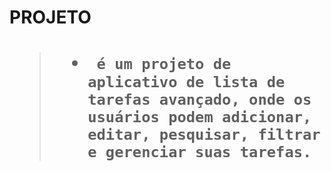 <h1>PROJETO<h1/>

>* `` é um projeto de aplicativo de lista de tarefas avançado, onde os usuários podem adicionar, editar, pesquisar, filtrar e gerenciar suas tarefas.``
